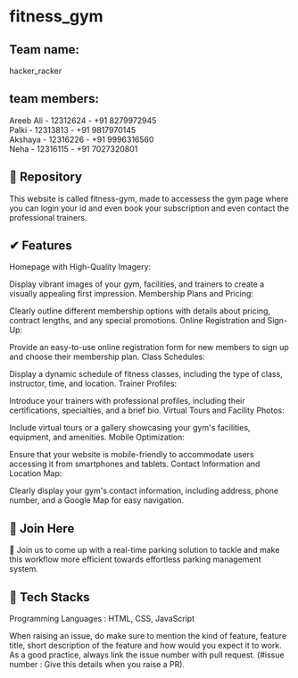 # fitness_gym
## Team name:
hacker_racker

## team members:
Areeb Ali - 12312624 - +91 8279972945     
Palki - 12313813 - +91 9817970145      
Akshaya - 12316226 - +91 9996316560     
Neha - 12316115 - +91 7027320801       

## 📌 Repository

This website is called fitness-gym, made to accessess the gym page where you can login your id and even book your subscription and even contact the professional trainers.


## ✔ Features

Homepage with High-Quality Imagery:

Display vibrant images of your gym, facilities, and trainers to create a visually appealing first impression.
Membership Plans and Pricing:

Clearly outline different membership options with details about pricing, contract lengths, and any special promotions.
Online Registration and Sign-Up:

Provide an easy-to-use online registration form for new members to sign up and choose their membership plan.
Class Schedules:

Display a dynamic schedule of fitness classes, including the type of class, instructor, time, and location.
Trainer Profiles:

Introduce your trainers with professional profiles, including their certifications, specialties, and a brief bio.
Virtual Tours and Facility Photos:

Include virtual tours or a gallery showcasing your gym's facilities, equipment, and amenities.
Mobile Optimization:

Ensure that your website is mobile-friendly to accommodate users accessing it from smartphones and tablets.
Contact Information and Location Map:

Clearly display your gym's contact information, including address, phone number, and a Google Map for easy navigation.
 
 ## 🙌 Join Here

🚀 Join us to come up with a real-time parking solution to tackle and make this workflow more efficient towards effortless parking management system.  


## 🔑 Tech Stacks


Programming Languages : HTML, CSS, JavaScript

When raising an issue, do make sure to mention the kind of feature, feature title, short description of the feature and how would you expect it to work. As a good practice, always link the issue number with pull request. (#issue number : Give this details when you raise a PR).
